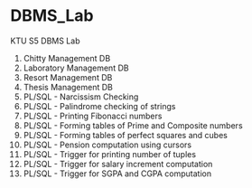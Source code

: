 # DBMS_Lab
KTU S5 DBMS Lab

1. Chitty Management DB
2. Laboratory Management DB
3. Resort Management DB
4. Thesis Management DB
5. PL/SQL - Narcissism Checking
6. PL/SQL - Palindrome checking of strings
7. PL/SQL - Printing Fibonacci numbers
8. PL/SQL - Forming tables of Prime and Composite numbers
9. PL/SQL - Forming tables of perfect squares and cubes
10. PL/SQL - Pension computation using cursors
11. PL/SQL - Trigger for printing number of tuples
12. PL/SQL - Trigger for salary increment computation
13. PL/SQL - Trigger for SGPA and CGPA computation
